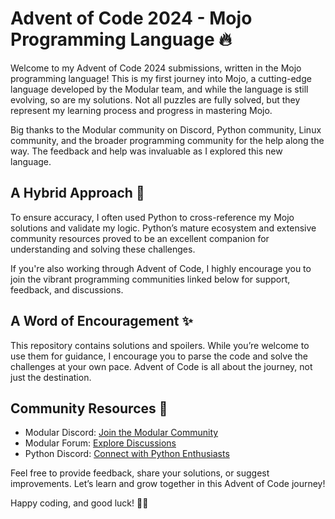 # Advent of Code 2024 - Mojo Programming Language 🔥
Welcome to my Advent of Code 2024 submissions, written in the Mojo programming language! This is my first journey into Mojo, a cutting-edge language developed by the Modular team, and while the language is still evolving, so are my solutions. Not all puzzles are fully solved, but they represent my learning process and progress in mastering Mojo.

Big thanks to the Modular community on Discord, Python community, Linux community, and the broader programming community for the help along the way. The feedback and help was invaluable as I explored this new language.

## A Hybrid Approach 🚀
To ensure accuracy, I often used Python to cross-reference my Mojo solutions and validate my logic. Python’s mature ecosystem and extensive community resources proved to be an excellent companion for understanding and solving these challenges.

If you're also working through Advent of Code, I highly encourage you to join the vibrant programming communities linked below for support, feedback, and discussions.

## A Word of Encouragement ✨
This repository contains solutions and spoilers. While you’re welcome to use them for guidance, I encourage you to parse the code and solve the challenges at your own pace. Advent of Code is all about the journey, not just the destination.

## Community Resources 🤝
- Modular Discord: [Join the Modular Community](https://discord.com/invite/6qvDjX3Z6d)
- Modular Forum: [Explore Discussions](https://forum.modular.com/)
- Python Discord: [Connect with Python Enthusiasts](https://discord.com/invite/python) 

Feel free to provide feedback, share your solutions, or suggest improvements. Let’s learn and grow together in this Advent of Code journey!

Happy coding, and good luck! 🎄✨

